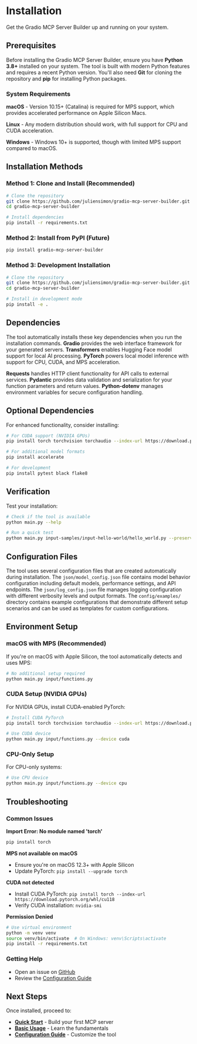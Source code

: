 # Installation

Get the Gradio MCP Server Builder up and running on your system.

## Prerequisites

Before installing the Gradio MCP Server Builder, ensure you have **Python 3.8+** installed on your system. The tool is built with modern Python features and requires a recent Python version. You'll also need **Git** for cloning the repository and **pip** for installing Python packages.

### System Requirements

**macOS** - Version 10.15+ (Catalina) is required for MPS support, which provides accelerated performance on Apple Silicon Macs.

**Linux** - Any modern distribution should work, with full support for CPU and CUDA acceleration.

**Windows** - Windows 10+ is supported, though with limited MPS support compared to macOS.

## Installation Methods

### Method 1: Clone and Install (Recommended)

```bash
# Clone the repository
git clone https://github.com/juliensimon/gradio-mcp-server-builder.git
cd gradio-mcp-server-builder

# Install dependencies
pip install -r requirements.txt
```

### Method 2: Install from PyPI (Future)

```bash
pip install gradio-mcp-server-builder
```

### Method 3: Development Installation

```bash
# Clone the repository
git clone https://github.com/juliensimon/gradio-mcp-server-builder.git
cd gradio-mcp-server-builder

# Install in development mode
pip install -e .
```

## Dependencies

The tool automatically installs these key dependencies when you run the installation commands. **Gradio** provides the web interface framework for your generated servers. **Transformers** enables Hugging Face model support for local AI processing. **PyTorch** powers local model inference with support for CPU, CUDA, and MPS acceleration.

**Requests** handles HTTP client functionality for API calls to external services. **Pydantic** provides data validation and serialization for your function parameters and return values. **Python-dotenv** manages environment variables for secure configuration handling.

## Optional Dependencies

For enhanced functionality, consider installing:

```bash
# For CUDA support (NVIDIA GPUs)
pip install torch torchvision torchaudio --index-url https://download.pytorch.org/whl/cu118

# For additional model formats
pip install accelerate

# For development
pip install pytest black flake8
```

## Verification

Test your installation:

```bash
# Check if the tool is available
python main.py --help

# Run a quick test
python main.py input-samples/input-hello-world/hello_world.py --preserve-docstrings
```

## Configuration Files

The tool uses several configuration files that are created automatically during installation. The `json/model_config.json` file contains model behavior configuration including default models, performance settings, and API endpoints. The `json/log_config.json` file manages logging configuration with different verbosity levels and output formats. The `config/examples/` directory contains example configurations that demonstrate different setup scenarios and can be used as templates for custom configurations.

## Environment Setup

### macOS with MPS (Recommended)

If you're on macOS with Apple Silicon, the tool automatically detects and uses MPS:

```bash
# No additional setup required
python main.py input/functions.py
```

### CUDA Setup (NVIDIA GPUs)

For NVIDIA GPUs, install CUDA-enabled PyTorch:

```bash
# Install CUDA PyTorch
pip install torch torchvision torchaudio --index-url https://download.pytorch.org/whl/cu118

# Use CUDA device
python main.py input/functions.py --device cuda
```

### CPU-Only Setup

For CPU-only systems:

```bash
# Use CPU device
python main.py input/functions.py --device cpu
```

## Troubleshooting

### Common Issues

**Import Error: No module named 'torch'**
```bash
pip install torch
```

**MPS not available on macOS**
- Ensure you're on macOS 12.3+ with Apple Silicon
- Update PyTorch: `pip install --upgrade torch`

**CUDA not detected**
- Install CUDA PyTorch: `pip install torch --index-url https://download.pytorch.org/whl/cu118`
- Verify CUDA installation: `nvidia-smi`

**Permission Denied**
```bash
# Use virtual environment
python -m venv venv
source venv/bin/activate  # On Windows: venv\Scripts\activate
pip install -r requirements.txt
```

### Getting Help

- Open an issue on [GitHub](https://github.com/juliensimon/gradio-mcp-server-builder/issues)
- Review the [Configuration Guide](../configuration/overview.md)

## Next Steps

Once installed, proceed to:

- **[Quick Start](quickstart.md)** - Build your first MCP server
- **[Basic Usage](basic-usage.md)** - Learn the fundamentals
- **[Configuration Guide](../configuration/overview.md)** - Customize the tool 